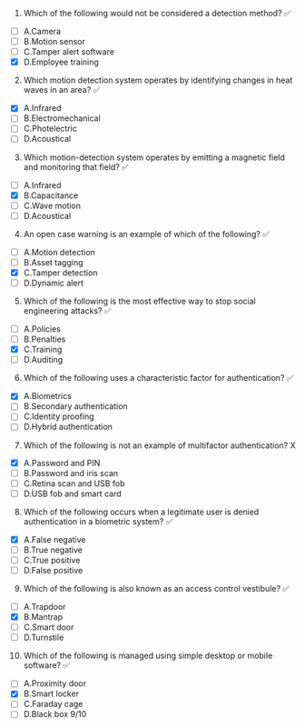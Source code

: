 1. Which of the following would not be considered a detection method? ✅
- [ ] A.Camera
- [ ] B.Motion sensor
- [ ] C.Tamper alert software
- [x] D.Employee training
2. Which motion detection system operates by identifying changes in heat waves in an area? ✅
- [x] A.Infrared
- [ ] B.Electromechanical
- [ ] C.Photelectric
- [ ] D.Acoustical
3. Which motion-detection system operates by emitting a magnetic field and monitoring
that field? ✅
- [ ] A.Infrared
- [x] B.Capacitance
- [ ] C.Wave motion
- [ ] D.Acoustical
4. An open case warning is an example of which of the following? ✅
- [ ] A.Motion detection
- [ ] B.Asset tagging
- [x] C.Tamper detection
- [ ] D.Dynamic alert
5. Which of the following is the most effective way to stop social engineering attacks? ✅
- [ ] A.Policies
- [ ] B.Penalties
- [x] C.Training
- [ ] D.Auditing
6. Which of the following uses a characteristic factor for authentication? ✅
- [x] A.Biometrics
- [ ] B.Secondary authentication
- [ ] C.Identity proofing
- [ ] D.Hybrid authentication
7. Which of the following is not an example of multifactor authentication? X 
- [x] A.Password and PIN
- [ ] B.Password and iris scan
- [ ] C.Retina scan and USB fob
- [ ] D.USB fob and smart card
8. Which of the following occurs when a legitimate user is denied authentication in a
biometric system? ✅
- [x] A.False negative
- [ ] B.True negative
- [ ] C.True positive
- [ ] D.False positive
9. Which of the following is also known as an access control vestibule? ✅
- [ ] A.Trapdoor
- [x] B.Mantrap
- [ ] C.Smart door
- [ ] D.Turnstile
10. Which of the following is managed using simple desktop or mobile software? ✅
- [ ] A.Proximity door
- [x] B.Smart locker
- [ ] C.Faraday cage
- [ ] D.Black box
9/10
